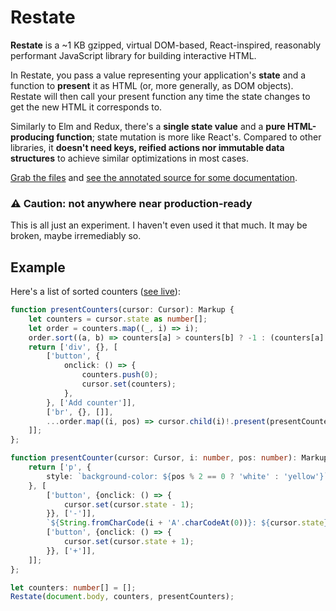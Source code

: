 # Restate

**Restate** is a ~1 KB gzipped, virtual DOM-based, React-inspired, reasonably
performant JavaScript library for building interactive HTML.

In Restate, you pass a value representing your application's **state** and a
function to **present** it as HTML (or, more generally, as DOM objects).
Restate will then call your present function any time the state changes to
get the new HTML it corresponds to.

Similarly to Elm and Redux, there's a **single state value** and a **pure
HTML-producing function**; state mutation is more like React's. Compared to
other libraries, it **doesn't need keys, reified actions nor immutable data
structures** to achieve similar optimizations in most cases.

[Grab the files](https://github.com/tcard/restate/tree/master/dist) and
[see the annotated source for some documentation](https://tcard.github.io/restate/restate.html).

### ⚠️ Caution: not anywhere near production-ready

This is all just an experiment. I haven't even used it that much. It may be
broken, maybe irremediably so. 

## Example

Here's a list of sorted counters ([see live](https://jsfiddle.net/p8huwokq/)):

```typescript
function presentCounters(cursor: Cursor): Markup {
	let counters = cursor.state as number[];
	let order = counters.map((_, i) => i);
	order.sort((a, b) => counters[a] > counters[b] ? -1 : (counters[a] == counters[b] ? 0 : 1));
	return ['div', {}, [
		['button', {
			onclick: () => {
				counters.push(0);
				cursor.set(counters);
			},
		}, ['Add counter']],
		['br', {}, []],
		...order.map((i, pos) => cursor.child(i)!.present(presentCounter, i, pos)),
	]];
};

function presentCounter(cursor: Cursor, i: number, pos: number): Markup {
	return ['p', {
		style: `background-color: ${pos % 2 == 0 ? 'white' : 'yellow'}`
	}, [
		['button', {onclick: () => {
			cursor.set(cursor.state - 1);
		}}, ['-']],
		`${String.fromCharCode(i + 'A'.charCodeAt(0))}: ${cursor.state}`,
		['button', {onclick: () => {
			cursor.set(cursor.state + 1);
		}}, ['+']],
	]];
};

let counters: number[] = [];
Restate(document.body, counters, presentCounters);
```
